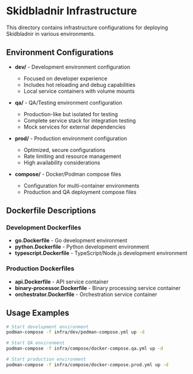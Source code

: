 # Skidbladnir Infrastructure

This directory contains infrastructure configurations for deploying Skidbladnir in various environments.

## Environment Configurations

- **dev/** - Development environment configuration
  - Focused on developer experience
  - Includes hot reloading and debug capabilities
  - Local service containers with volume mounts

- **qa/** - QA/Testing environment configuration
  - Production-like but isolated for testing
  - Complete service stack for integration testing
  - Mock services for external dependencies

- **prod/** - Production environment configuration
  - Optimized, secure configurations
  - Rate limiting and resource management
  - High availability considerations

- **compose/** - Docker/Podman compose files
  - Configuration for multi-container environments
  - Production and QA deployment compose files

## Dockerfile Descriptions

### Development Dockerfiles
- **go.Dockerfile** - Go development environment
- **python.Dockerfile** - Python development environment
- **typescript.Dockerfile** - TypeScript/Node.js development environment

### Production Dockerfiles
- **api.Dockerfile** - API service container
- **binary-processor.Dockerfile** - Binary processing service container
- **orchestrator.Dockerfile** - Orchestration service container

## Usage Examples

```bash
# Start development environment
podman-compose -f infra/dev/podman-compose.yml up -d

# Start QA environment
podman-compose -f infra/compose/docker-compose.qa.yml up -d

# Start production environment
podman-compose -f infra/compose/docker-compose.prod.yml up -d
```
